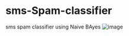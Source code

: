 # sms-Spam-classifier
sms spam classifier using Naive BAyes
![image](https://github.com/2004-AlokSINGH/sms-Spam-classifier/assets/123860933/79e14f0a-e027-4ed3-9509-d033967e0811)
